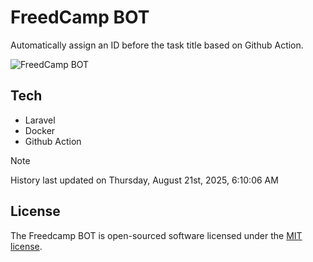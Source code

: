 # FreedCamp BOT

Automatically assign an ID before the task title based on Github Action.

![FreedCamp BOT](https://repository-images.githubusercontent.com/737932867/7d34798b-2680-471c-b089-a78a718d3d6a)

## Tech

- Laravel
- Docker
- Github Action

> [!NOTE]  
> History last updated on Thursday, August 21st, 2025, 6:10:06 AM

## License

The Freedcamp BOT is open-sourced software licensed under the [MIT license](https://opensource.org/licenses/MIT).
